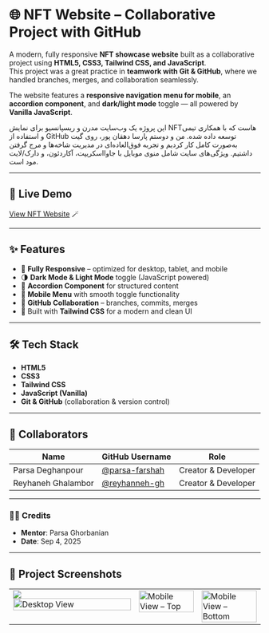 # 🌐 NFT Website – Collaborative Project with GitHub

A modern, fully responsive **NFT showcase website** built as a collaborative project using **HTML5, CSS3, Tailwind CSS, and JavaScript**.  
This project was a great practice in **teamwork with Git & GitHub**, where we handled branches, merges, and collaboration seamlessly.

The website features a **responsive navigation menu for mobile**, an **accordion component**, and **dark/light mode** toggle — all powered by **Vanilla JavaScript**.

این پروژه یک وب‌سایت مدرن و ریسپانسیو برای نمایش NFTهاست که با همکاری تیمی و استفاده از GitHub توسعه داده شده. من و دوستم پارسا دهقان پور، روی گیت به‌صورت کامل کار کردیم و تجربه فوق‌العاده‌ای در مدیریت شاخه‌ها و مرج گرفتن داشتیم. ویژگی‌های سایت شامل منوی موبایل با جاوااسکریپت، آکاردئون، و دارک/لایت مود است.

---

## 🔗 Live Demo

[View NFT Website](https://parsa-farshah.github.io/TeamProject4/) 🪄

---

## ✨ Features

- 📱 **Fully Responsive** – optimized for desktop, tablet, and mobile
- 🌗 **Dark Mode & Light Mode** toggle (JavaScript powered)
- 📂 **Accordion Component** for structured content
- 📑 **Mobile Menu** with smooth toggle functionality
- 🤝 **GitHub Collaboration** – branches, commits, merges
- 🎨 Built with **Tailwind CSS** for a modern and clean UI

---

## 🛠️ Tech Stack

- **HTML5**
- **CSS3**
- **Tailwind CSS**
- **JavaScript (Vanilla)**
- **Git & GitHub** (collaboration & version control)

---

## 👥 Collaborators

| Name               | GitHub Username                                    | Role                |
| ------------------ | -------------------------------------------------- | ------------------- |
| Parsa Deghanpour   | [@parsa-farshah](https://github.com/parsa-farshah) | Creator & Developer |
| Reyhaneh Ghalambor | [@reyhanneh-gh](https://github.com/reyhanneh-gh)   | Creator & Developer |

---

### 🧑‍🎨 Credits

- **Mentor**: Parsa Ghorbanian
- **Date**: Sep 4, 2025  

---

## 📸 Project Screenshots
<table>
  <tr>
    <td width="50%" valign="top">
      <img src="<table>
  <tr>
    <td width="50%" valign="top">
      <img src="https://github.com/user-attachments/assets/ad70dcc3-06ee-4923-8239-d787ab17afbf" alt="Desktop View" width="100%" />
    </td>
    <td width="25%" valign="top">
      <img src="https://github.com/user-attachments/assets/fc516160-1408-4f4d-8b8b-6b1cd8fad7a4" alt="Mobile View – Top" width="100%" />
    </td>
    <td width="25%" valign="top">
      <img src="https://github.com/user-attachments/assets/5b082bfb-0b2b-42a0-8cb5-0675a37120e3" alt="Mobile View – Bottom" width="100%" />
    </td>
  </tr>
